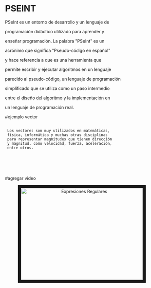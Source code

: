 # PSEINT

<p>
PSeInt es un entorno de desarrollo y un lenguaje de
</p>
<p> 
programación didáctico utilizado para aprender y
</p>
<p>
 enseñar programación. La palabra "PSeInt" es un 
 </p>
 <p>
 acrónimo que significa "Pseudo-código en español" 
 </p>
 <p>
 y hace referencia a que es una herramienta que 
 </p>
 <p>
 permite escribir y ejecutar algoritmos en un lenguaje
 </p>
 <p>
 parecido al pseudo-código, un lenguaje de programación
 </p>
 <p>
 simplificado que se utiliza como un paso intermedio 
 </p>
 <p>
 entre el diseño del algoritmo y la implementación en
</p>
 <p>
 un lenguaje de programación real.
 </p>
 
 #ejemplo vector
 <pre>
 <code>
 Los vectores son muy utilizados en matemáticas,
 física, informática y muchas otras disciplinas
 para representar magnitudes que tienen dirección 
 y magnitud, como velocidad, fuerza, aceleración, 
 entre otros.
 </pre>
 </code>
 
 #agregar video
 <p align="center">
  <a href="https://www.youtube.com/watch?v=cxi8dH2VJYE">
     <img src="blob:https://www.youtube.com/983bcfe2-1661-4183-8505-d883cd821c54.jpg" alt="Expresiones Regulares" width="400" height="300" border="10" /></a>
  <a href="https://www.youtube.com/watch?v=cxi8dH2VJYE"></a>
</p>
